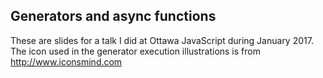 ## Generators and async functions

These are slides for a talk I did at Ottawa JavaScript during January 2017.
The icon used in the generator execution illustrations is from
http://www.iconsmind.com